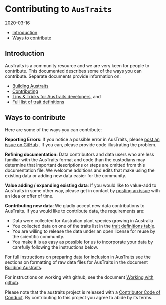 Contributing to `AusTraits`
================
2020-03-16

  - [Introduction](#introduction)
  - [Ways to contribute](#ways-to-contribute)

<!-- Contributing.md is generated from Contributing.Rmd Please edit that file -->

## Introduction

AusTraits is a community resource and we are very keen for people to
contribute. This documented describes some of the ways you can
contribute. Separate documents provide information on:

  - [Building Austraits](Building.md)
  - [Contributing](Contributing.md)
  - [Tips & Tricks for AusTraits developers](TipTricks.md), and
  - [Full list of trait definitions](Trait_definitions.md)

## Ways to contribute

Here are some of the ways you can contribute:

**Reporting Errors**: If you notice a possible error in AusTraits,
please [post an issue on
GitHub](https://github.com/traitecoevo/austraits.build/issues) . If you
can, please provide code illustrating the problem.

**Refining documentation:** Data contributors and data users who are
less familiar with the AusTraits format and code than the custodians may
determine that important descriptions or steps are omitted from this
documentation file. We welcome additions and edits that make using the
existing data or adding new data easier for the community.

**Value adding / expanding existing data**: If you would like to
value-add to AusTraits in some other way, please get in contact by
[posting an issue](https://github.com/traitecoevo/austraits/issues) with
an idea or offer of time.

**Contributing new data**: We gladly accept new data contributions to
AusTraits. If you would like to contribute data, the requirements are:

  - Data were collected for Australian plant species growing in
    Australia
  - You collected data on one of the traits list in the [trait
    definitions table](Trait_definitions.md).
  - You are willing to release the data under an open license for reuse
    by the scientific community.
  - You make it is as easy as possible for us to incorporate your data
    by carefully following the instructions below.

For full instructions on preparing data for inclusion in AusTraits see
the sections on formatting of raw data files for AusTraits in the
document [Building Austraits](Building.md).

For instructions on working with github, see the document [Working with
github](docs/TipsTricks.md#working-with-our-github-repository).

Please note that the austraits project is released with a [Contributor
Code of Conduct](../.github/CODE_OF_CONDUCT.md). By contributing to this
project you agree to abide by its terms.
